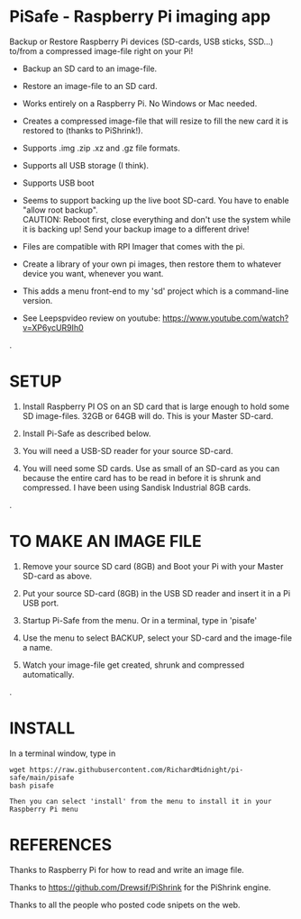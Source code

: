 # PiSafe  -  Raspberry Pi imaging app

Backup or Restore Raspberry Pi devices (SD-cards, USB sticks, SSD...) to/from a compressed image-file right on your Pi!

 - Backup an SD card to an image-file.

 - Restore an image-file to an SD card.

 - Works entirely on a Raspberry Pi.  No Windows or Mac needed. 
 
 - Creates a compressed image-file that will resize to fill the new card it is restored to (thanks to PiShrink!).
 
 - Supports .img .zip .xz and .gz file formats.
 
 - Supports all USB storage (I think).
 
 - Supports USB boot 
 
 - Seems to support backing up the live boot SD-card.  You have to enable "allow root backup".  
    CAUTION: Reboot first, close everything and don't use the system while it is backing up!  Send your backup image to a different drive!
    
 - Files are compatible with RPI Imager that comes with the pi.

 - Create a library of your own pi images, then restore them to whatever device you want, whenever you want.  
 
 - This adds a menu front-end to my 'sd' project which is a command-line version.
 
 - See Leepspvideo review on youtube:  https://www.youtube.com/watch?v=XP6ycUR9Ih0
 
 .
 
# SETUP
 
   1) Install Raspberry PI OS on an SD card that is large enough to hold some SD image-files.  32GB or 64GB will do.  This is your Master SD-card.
   
   2) Install Pi-Safe as described below.
   
   3) You will need a USB-SD reader for your source SD-card.
   
   4) You will need some SD cards.  Use as small of an SD-card as you can because the entire card has to be read in before it is shrunk and compressed.  I have been using Sandisk Industrial 8GB cards.
   
.   

   
# TO MAKE AN IMAGE FILE  
   
   1) Remove your source SD card (8GB) and Boot your Pi with your Master SD-card as above.
   
   2) Put your source SD-card (8GB) in the USB SD reader and insert it in a Pi USB port.
   
   3) Startup Pi-Safe from the menu.  Or in a terminal, type in 'pisafe'
        
   4) Use the menu to select BACKUP, select your SD-card and the image-file a name.
   
   5) Watch your image-file get created, shrunk and compressed automatically.
    
 .
   

# INSTALL

In a terminal window, type in

    wget https://raw.githubusercontent.com/RichardMidnight/pi-safe/main/pisafe
    bash pisafe
    
    Then you can select 'install' from the menu to install it in your Raspberry Pi menu
    
   
   
 # REFERENCES
 
Thanks to Raspberry Pi for how to read and write an image file.

Thanks to https://github.com/Drewsif/PiShrink for the PiShrink engine.

Thanks to all the people who posted code snipets on the web.

    
